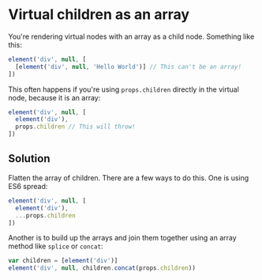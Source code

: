 # Virtual children as an array

You're rendering virtual nodes with an array as a child node. Something like this:

```js
element('div', null, [
  [element('div', null, 'Hello World')] // This can't be an array!
])
```

This often happens if you're using `props.children` directly in the virtual node, because it is an array:


```js
element('div', null, [
  element('div'),
  props.children // This will throw!
])
```

## Solution

Flatten the array of children. There are a few ways to do this. One is using  ES6 spread:

```js
element('div', null, [
  element('div'),
  ...props.children
])
```

Another is to build up the arrays and join them together using an array method like `splice` or `concat`:

```js
var children = [element('div')]
element('div', null, children.concat(props.children))
```
